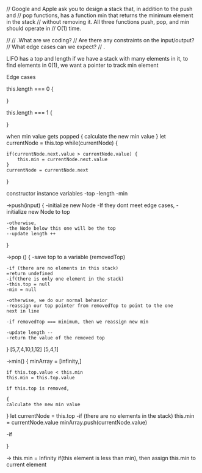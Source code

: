 // Google and Apple ask you to design a stack that, in addition to the push and
// pop functions, has a function min that returns the minimum element in the stack
// without removing it. All three functions push, pop, and min should operate in
// O(1) time.

//
// .What are we coding?
// Are there any constraints on the input/output?
// What edge cases can we expect?
// .

LIFO
has a top and length
if we have a stack with many elements in it, to find elements in 0(1), we want a pointer to track min element

Edge cases

this.length === 0 {

}

this.length === 1 {


}

when min value gets popped {
    calculate the new min value
}
let currentNode = this.top
while(currentNode) {

    if(currentNode.next.value > currentNode.value) {
        this.min = currentNode.next.value
    }
    currentNode = currentNode.next
}

constructor instance variables
-top
-length
-min

->push(input) {
    -initialize new Node
    -If they dont meet edge cases,
    -initialize new Node to top

    -otherwise,
    -the Node below this one will be the top
    --update length ++

}

->pop () {
    -save top to a variable (removedTop)

    -if (there are no elements in this stack)
    =return undefined
    -if(there is only one element in the stack)
    -this.top = null
    -min = null

    -otherwise, we do our normal behavior
    -reassign our top pointer from removedTop to point to the one
    next in line

    -if removedTop === minimum, then we reassign new min

    -update length --
    -return the value of the removed top
}
[5,7,4,10,1,12]
[5,4,1]

->min() {
    minArray = [infinity,]

    if this.top.value < this.min
    this.min = this.top.value

    if this.top is removed,

    {
    calculate the new min value
}
let currentNode = this.top
-if (there are no elements in the stack)
this.min = currentNode.value
minArray.push(currentNode.value)

-if


}

-> this.min = Infinity
if(this element is less than min), then
assign this.min to current element
